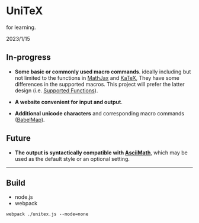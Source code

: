 # UniTeX
for learning.

2023/1/15

## In-progress

- **Some basic or commonly used macro commands**. ideally including but not limited to the functions in [MathJax](https://www.mathjax.org/) and [KaTeX](https://katex.org), They have some differences in the supported macros. This project will prefer the latter design (i.e. 
[Supported Functions](https://katex.org/docs/supported.html)).

- **A website convenient for input and output**. 

- **Additional unicode characters** and corresponding macro commands ([BabelMap](https://www.babelstone.co.uk/Unicode/babelmap.html)). 

## Future

- **The output is syntactically compatible with [AsciiMath](http://asciimath.org)**, 
which may be used as the default style or an optional setting. 


---

## Build

- node.js
- webpack
```
webpack ./unitex.js --mode=none
```

